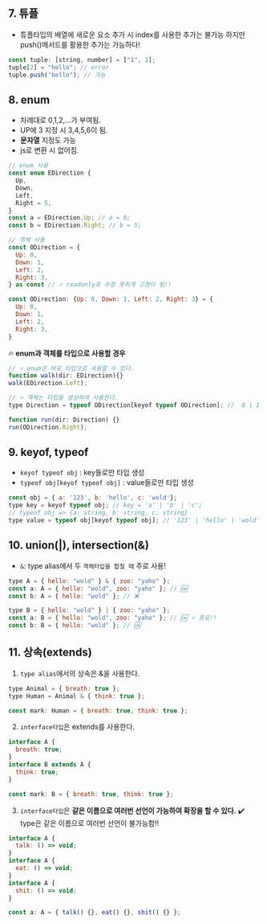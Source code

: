 ## 7. 튜플

- 튜플타입의 배열에 새로운 요소 추가 시 index를 사용한 추가는 불가능 하지만 push()메서드를 활용한 추가는 가능하다!

```js
const tuple: [string, number] = ["1", 1];
tuple[2] = "hello"; // error
tuple.push("hello"); // 가능
```

## 8. enum

- 차례대로 0,1,2,...가 부여됨.
- UP에 3 지정 시 3,4,5,6이 됨.
- **문자열** 지정도 가능
- js로 변환 시 없어짐.

```js
// enum 사용
const enum EDirection {
  Up,
  Down,
  Left,
  Right = 5,
}
const a = EDirection.Up; // a = 0;
const b = EDirection.Right; // b = 5;

// 객체 사용
const ODirection = {
  Up: 0,
  Down: 1,
  Left: 2,
  Right: 3,
} as const // ⭐️ readonly로 수정 못하게 고정이 됨!!

const ODirection: {Up: 0, Down: 1, Left: 2, Right: 3} = {
  Up: 0,
  Down: 1,
  Left: 2,
  Right: 3,
}
```

🔥 **enum과 객체를 타입으로 사용할 경우**

```js
// ⭐️ enum은 바로 타입으로 사용할 수 있다.
function walk(dir: EDirection){}
walk(EDirection.Left);

// ⭐️ 객체는 타입을 생성하여 사용한다.
type Direction = typeof ODirection[keyof typeof ODirection]; //  0 | 1 | 2 | 3 => value들만 가져오게 됨.

function run(dir: Direction) {}
run(ODirection.Right);
```

## 9. keyof, typeof

- `keyof typeof obj` : key들로만 타입 생성
- `typeof obj[keyof typeof obj]` : value들로만 타입 생성

```js
const obj = { a: '123', b: 'hello', c: 'wold'};
type key = keyof typeof obj; // key = 'a' | 'b' | 'c';
// typeof obj => {a: string, b: string, c: string}
type value = typeof obj[keyof typeof obj]; // '123' | 'hello' | 'wold'
```

## 10. union(|), intersection(&)

- `&`: type alias에서 두 `객체타입을 합칠 때` 주로 사용!

```js
type A = { hello: "wold" } & { zoo: "yaho" };
const a: A = { hello: "wold", zoo: "yaho" }; // 🆗
const b: A = { hello: "wold" }; // ❌

type B = { hello: "wold" } | { zoo: "yaho" };
const a: B = { hello: "wold", zoo: "yaho" }; // 🆗 ⭐️ 중요!!
const b: B = { hello: "wold" }; // 🆗
```

## 11. 상속(extends)

1. `type alias`에서의 상속은 &을 사용한다.

```js
type Animal = { breath: true };
type Human = Animal & { think: true };

const mark: Human = { breath: true, think: true };
```

2. `interface타입`은 extends를 사용한다.

```js
interface A {
  breath: true;
}
interface B extends A {
  think: true;
}

const mark: B = { breath: true, think: true };
```

3. `interface타입`은 **같은 이름으로 여러번 선언이 가능하여 확장을 할 수 있다.**
   ✔️ type은 같은 이름으로 여러번 선언이 불가능함!!

```js
interface A {
  talk: () => void;
}
interface A {
  eat: () => void;
}
interface A {
  shit: () => void;
}

const a: A = { talk() {}, eat() {}, shit() {} };
```
